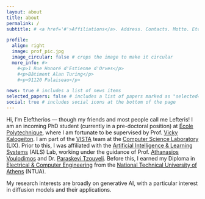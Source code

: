 ```yaml
---
layout: about
title: about
permalink: /
subtitle: # <a href='#'>Affiliations</a>. Address. Contacts. Motto. Etc.

profile:
  align: right
  image: prof_pic.jpg
  image_circular: false # crops the image to make it circular
  more_info: #>
    #<p>1 Rue Honoré d'Estienne d'Orves</p>
    #<p>Bâtiment Alan Turing</p>
    #<p>91120 Palaiseau</p>

news: true # includes a list of news items
selected_papers: false # includes a list of papers marked as "selected={true}"
social: true # includes social icons at the bottom of the page
---
```


Hi, I’m Eleftherios — though my friends and most people call me Lefteris! I am an incoming PhD student (currently in a pre-doctoral position) at [École Polytechnique](https://www.polytechnique.edu/en), where I am fortunate to be supervised by Prof. [Vicky Kalogeiton](https://vicky.kalogeiton.info/). I am part of the [VISTA](https://www.lix.polytechnique.fr/vista/) team at the [Computer Science Laboratory](https://www.lix.polytechnique.fr/) (LIX). Prior to this, I was affiliated with the [Artificial Intelligence & Learning Systems](https://www.ails.ece.ntua.gr/) (AILS) Lab, working under the guidance of Prof. [Athanasios Voulodimos](https://www.ece.ntua.gr/en/staff/492) and Dr. [Paraskevi Tzouveli](http://www.image.ntua.gr/~tpar/). Before this, I earned my Diploma in [Electrical & Computer Engineering](https://www.ece.ntua.gr/en) from the [National Technical University of Athens](https://www.ntua.gr/en/) (NTUA).

My research interests are broadly on generative AI, with a particular interest in diffusion models and their applications.
